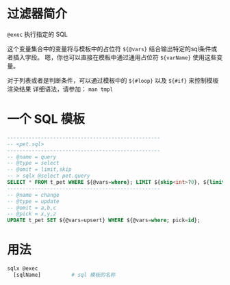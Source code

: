 # 过滤器简介

`@exec` 执行指定的 SQL

这个变量集合中的变量将与模板中的占位符 `${@vars}` 结合输出特定的sql条件或者插入字段。
嗯，你也可以直接在模板中通过通用占位符 `${varName}` 使用这些变量。

对于列表或者是判断条件，可以通过模板中的 `${#loop}` 以及  `${#if}` 来控制模板渲染结果
详细语法，请参加： `man tmpl`

# 一个 SQL 模板

```sql
--------------------------------------------------
-- <pet.sql>
--------------------------------------------------
-- @name = query
-- @type = select
-- @omit = limit,skip
-- > sqlx @select pet.query
SELECT * FROM t_pet WHERE ${@vars=where}; LIMIT ${skip<int>?0}, ${limit<int>?50};
--------------------------------------------------
-- @name = change
-- @type = update
-- @omit = a,b,c
-- @pick = x,y,z
UPDATE t_pet SET ${@vars=upsert} WHERE ${@vars=where; pick=id};
```

# 用法

```bash
sqlx @exec 
  [sqlName]          # sql 模板的名称
```


